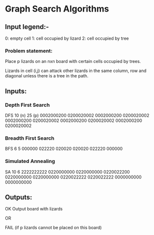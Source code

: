 # Graph Search Algorithms

## Input legend:-

0: empty cell
1: cell occupied by lizard
2: cell occupied by tree

### Problem statement: 
Place p lizards on an nxn board with certain cells occupied by trees.

Lizards in cell (i,j) can attack other lizards in the same column, row and diagonal unless there is a tree in the path.

## Inputs:

### Depth First Search
DFS
10 (n)
25 (p)
0002000200
0200020002
0002000200
0200020002
0002000200
0200020002
0002000200
0200020002
0002000200
0200020002

### Breadth First Search
BFS
6
5
000000
022220
020020
020020
022220
000000

### Simulated Annealing
SA
10
6
2222222222
0220000000
0220000000
0220022200
0220000000
0220000000
0220022222
0220022222
0000000000
0000000000

## Outputs:
OK
Output board with lizards

OR

FAIL (if p lizards cannot be placed on this board)
